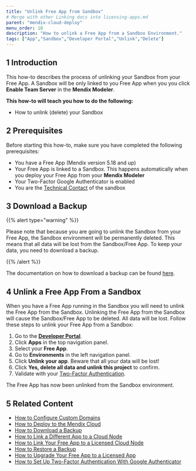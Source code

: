 ```yaml
---
title: "Unlink Free App from Sandbox"
# Merge with other Linking docs into licensing-apps.md
parent: "mendix-cloud-deploy"
menu_order: 18
description: "How to unlink a Free App from a Sandbox Environment."
tags: ["App","Sandbox","Developer Portal","Unlink","Delete"]
---
```


## 1 Introduction

This how-to describes the process of unlinking your Sandbox from your Free App. 
A Sandbox will be only linked to you Free App when you you click **Enable Team Server** in the **Mendix Modeler**. 

**This how-to will teach you how to do the following:**

*   How to unlink (delete) your Sandbox

## 2 Prerequisites

Before starting this how-to, make sure you have completed the following prerequisites:

*   You have a Free App (Mendix version 5.18 and up)
*   Your Free App is linked to a Sandbox. This happens automatically when you deploy your Free App from your **Mendix Modeler**
*   Your Two-Factor Google Authenticator is enabled
*   You are the [Technical Contact](/developerportal/company-app-roles/technical-contact) of the sandbox

## 3 Download a Backup

{{% alert type="warning" %}}

Please note that because you are going to unlink the Sandbox from your Free App, the Sandbox environment will be permanently deleted. This means that all data will be lost from the Sandbox/Free App. To keep your data, you need to download a backup.

{{% /alert %}}

The documentation on how to download a backup can be found [here](/developerportal/operate/how-to-download-a-backup).

## 4 Unlink a Free App From a Sandbox

When you have a Free App running in the Sandbox you will need to unlink the Free App from the Sandbox. Unlinking the Free App from the Sandbox will cause the Sandbox/Free App to be deleted. All data will be lost. Follow these steps to unlink your Free App from a Sandbox:

1.  Go to the **[Developer Portal](http://home.mendix.com)**.
2.  Click **Apps** in the top navigation panel.
3.  Select your **Free App**.
4.  Go to **Environments** in the left navigation panel.
5.  Click **Unlink your app**. Beware that all your data will be lost!
6.  Click **Yes, delete all data and unlink this project** to confirm.
7.  Validate with your [Two-Factor Authentication](two-factor-authentication).

The Free App has now been unlinked from the Sandbox environment.

## 5 Related Content

*   [How to Configure Custom Domains](custom-domains)
*   [How to Deploy to the Mendix Cloud](mendix-cloud-deploy)
*   [How to Download a Backup](/developerportal/operate/how-to-download-a-backup)
*   [How to Link a Different App to a Cloud Node](how-to-link-a-different-app-to-a-node)
*   [How to Link Your Free App to a Licensed Cloud Node](how-to-link-app-to-node) 
*   [How to Restore a Backup](/developerportal/operate/how-to-restore-a-backup)
*   [How to Upgrade Your Free App to a Licensed App](how-to-upgrade-free-app)
*   [How to Set Up Two-Factor Authentication With Google Authenticator](/howtogeneral/support/how-to-set-up-two-factor-authentication-with-google-authenticator)
